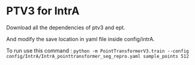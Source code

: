 # PTV3 for IntrA
Download all the dependencies of ptv3 and ept.

And modify the save location in yaml file inside config/intrA.

To run use this command : `python -m PointTransformerV3.train --config config/IntrA/IntrA_pointtransformer_seg_repro.yaml sample_points 512`